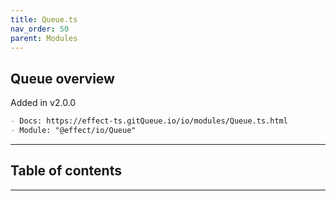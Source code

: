 ```yaml
---
title: Queue.ts
nav_order: 50
parent: Modules
---
```


## Queue overview

Added in v2.0.0

```md
- Docs: https://effect-ts.gitQueue.io/io/modules/Queue.ts.html
- Module: "@effect/io/Queue"
```

---

<h2 class="text-delta">Table of contents</h2>

---

